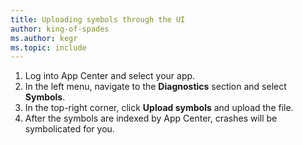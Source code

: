 ```yaml
---
title: Uploading symbols through the UI
author: king-of-spades
ms.author: kegr
ms.topic: include
---
```


1. Log into App Center and select your app.
1. In the left menu, navigate to the **Diagnostics** section and select **Symbols**.
1. In the top-right corner, click **Upload symbols** and upload the file.
1. After the symbols are indexed by App Center, crashes will be symbolicated for you.
